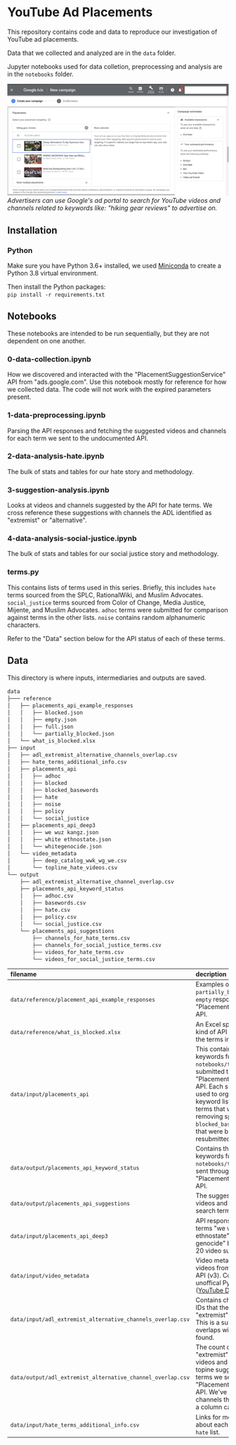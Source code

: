 # YouTube Ad Placements
This repository contains code and data to reproduce our investigation of YouTube ad placements.

Data that we collected and analyzed are in the `data` folder.

Jupyter notebooks used for data colletion, preprocessing and analysis are in the `notebooks` folder.

<img src="./data/media/google_ad_portal_youtube_ad_placements.png" width=700>
<i> Advertisers can use Google's ad portal to search for YouTube videos and channels related to keywords like: "hiking gear reviews" to advertise on.</i>
<br>

## Installation
### Python
Make sure you have Python 3.6+ installed, we used [Miniconda](https://docs.conda.io/en/latest/miniconda.html) to create a Python 3.8 virtual environment.

Then install the Python packages:<br>
`pip install -r requirements.txt`

## Notebooks
These notebooks are intended to be run sequentially, but they are not dependent on one another.

### 0-data-collection.ipynb
How we discovered and interacted with the "PlacementSuggestionService" API from "ads.google.com". Use this notebook mostly for reference for how we collected data. The code will not work with the expired parameters present.

### 1-data-preprocessing.ipynb
Parsing the API responses and fetching the suggested videos and channels for each term we sent to the undocumented API.

### 2-data-analysis-hate.ipynb
The bulk of stats and tables for our hate story and methodology.

### 3-suggestion-analysis.ipynb
Looks at videos and channels suggested by the API for hate terms. We cross reference these suggestions with channels the ADL identified as "extremist" or "alternative".

### 4-data-analysis-social-justice.ipynb
The bulk of stats and tables for our social justice story and methodology.

### terms.py
This contains lists of terms used in this series. Briefly, this includes `hate` terms sourced from the SPLC, RationalWiki, and Muslim Advocates. `social_justice` terms sourced from Color of Change, Media Justice, Mijente, and Muslim Advocates. `adhoc` terms were submitted for comparison against terms in the other lists. `noise` contains random alphanumeric characters.

Refer to the "Data" section below for the API status of each of these terms.

## Data
This directory is where inputs, intermediaries and outputs are saved.
```
data
├─── reference
│   ├── placements_api_example_responses
│   │   ├── blocked.json
│   │   ├── empty.json
│   │   ├── full.json
│   │   └── partially_blocked.json
│   └── what_is_blocked.xlsx
├── input
│   ├── adl_extremist_alternative_channels_overlap.csv
│   ├── hate_terms_additional_info.csv
│   ├── placements_api
│   │   ├── adhoc
│   │   ├── blocked
│   │   ├── blocked_basewords
│   │   ├── hate
│   │   ├── noise
│   │   ├── policy
│   │   └── social_justice
│   ├── placements_api_deep3
│   │   ├── we wuz kangz.json
│   │   ├── white ethnostate.json
│   │   └── whitegenocide.json
│   └── video_metadata
│       ├── deep_catalog_wwk_wg_we.csv
│       └── topline_hate_videos.csv
└── output
    ├── adl_extremist_alternative_channel_overlap.csv
    ├── placements_api_keyword_status
    │   ├── adhoc.csv
    │   ├── basewords.csv
    │   ├── hate.csv
    │   ├── policy.csv
    │   └── social_justice.csv
    └── placements_api_suggestions
        ├── channels_for_hate_terms.csv
        ├── channels_for_social_justice_terms.csv
        ├── videos_for_hate_terms.csv
        └── videos_for_social_justice_terms.csv
```

| filename                                                    | decription                                                                                                                                                                                                                                                                                                                              |
|:------------------------------------------------------------|:----------------------------------------------------------------------------------------------------------------------------------------------------------------------------------------------------------------------------------------------------------------------------------------------------------------------------------------|
| `data/reference/placement_api_example_responses`            | Examples of `blocked`, `partially_blocked`, `full` and `empty` responses from the "PlacementSuggestionService" API.                                                                                                                                                                                                                     |
| `data/reference/what_is_blocked.xlsx`                       | An Excel spreadsheet with the kind of API responses for all the terms in our investigation.                                                                                                                                                                                                                                             |
| `data/input/placements_api`                                 | This contains responses for keywords from `notebooks/terms.py` that we submitted to "PlacementSuggestionService" API. Each sub-directory is used to organize by the keyword list used. `blocked` are terms that we resubmitted after removing spaces, and `blocked_basewords` are terms that were blocked and resubmitted word-by-word. |
| `data/output/placements_api_keyword_status`                 | Contains the API status of keywords from `notebooks/terms.py` after being sent through the "PlacementSuggestionService" API.                                                                                                                                                                                                            |
| `data/output/placements_api_suggestions`                    | The suggested YouTube videos and channels for each search term.                                                                                                                                                                                                                                                                         |
| `data/input/placements_api_deep3`                           | API responses for the `hate` terms "we wuz kangz", "white ethnostate" and "white genocide" beyond the topline 20 video suggestions.                                                                                                                                                                                                     |
| `data/input/video_metadata`                                 | Video metadata for suggested videos from the YouTube Data API (v3). Collected with a an unoffical Python client ([YouTube Data API](https://youtube-data-api.readthedocs.io/en/latest/))                                                                                                                                                |
| `data/input/adl_extremist_alternative_channels_overlap.csv` | Contains channel names and IDs that the ADL identified as "extremist" or "alternative." This is a subset of the list that overlaps with channels we found.                                                                                                                                                                              |
| `data/output/adl_extremist_alternative_channel_overlap.csv` | The count of unique "extremist" and "alternative" videos and channels from the topine suggestions for `hate` terms we sent through the "PlacementSuggestionService" API. We've included the channels that were surfaced in a column called `channels`.                                                                |
| `data/input/hate_terms_additional_info.csv`                 | Links for more information about each of the terms in the `hate` list.                                                                                                                                                                                                                                                                  |
